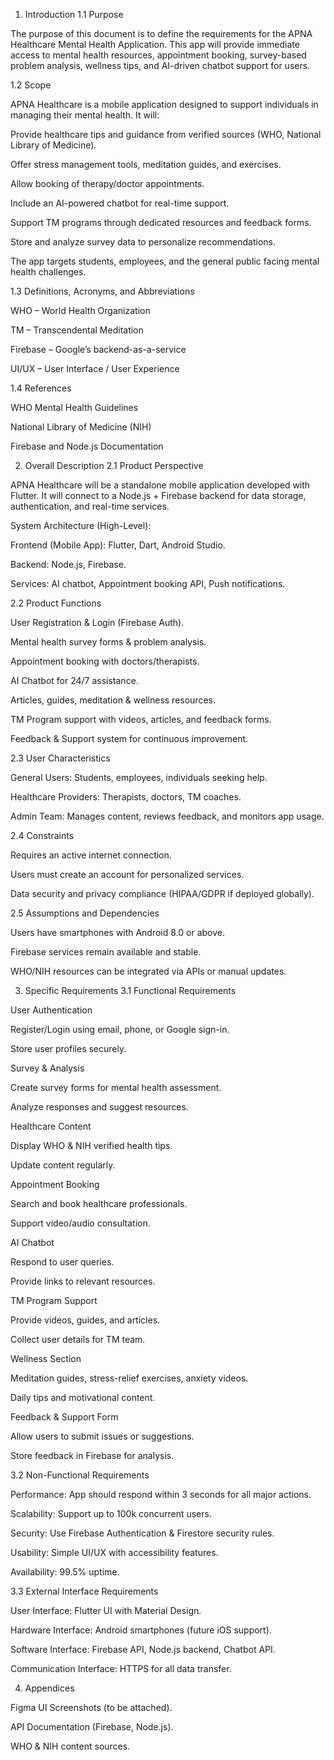1. Introduction
1.1 Purpose

The purpose of this document is to define the requirements for the APNA Healthcare Mental Health Application. This app will provide immediate access to mental health resources, appointment booking, survey-based problem analysis, wellness tips, and AI-driven chatbot support for users.

1.2 Scope

APNA Healthcare is a mobile application designed to support individuals in managing their mental health. It will:

Provide healthcare tips and guidance from verified sources (WHO, National Library of Medicine).

Offer stress management tools, meditation guides, and exercises.

Allow booking of therapy/doctor appointments.

Include an AI-powered chatbot for real-time support.

Support TM programs through dedicated resources and feedback forms.

Store and analyze survey data to personalize recommendations.

The app targets students, employees, and the general public facing mental health challenges.

1.3 Definitions, Acronyms, and Abbreviations

WHO – World Health Organization

TM – Transcendental Meditation

Firebase – Google’s backend-as-a-service

UI/UX – User Interface / User Experience

1.4 References

WHO Mental Health Guidelines

National Library of Medicine (NIH)

Firebase and Node.js Documentation

2. Overall Description
2.1 Product Perspective

APNA Healthcare will be a standalone mobile application developed with Flutter. It will connect to a Node.js + Firebase backend for data storage, authentication, and real-time services.

System Architecture (High-Level):

Frontend (Mobile App): Flutter, Dart, Android Studio.

Backend: Node.js, Firebase.

Services: AI chatbot, Appointment booking API, Push notifications.

2.2 Product Functions

User Registration & Login (Firebase Auth).

Mental health survey forms & problem analysis.

Appointment booking with doctors/therapists.

AI Chatbot for 24/7 assistance.

Articles, guides, meditation & wellness resources.

TM Program support with videos, articles, and feedback forms.

Feedback & Support system for continuous improvement.

2.3 User Characteristics

General Users: Students, employees, individuals seeking help.

Healthcare Providers: Therapists, doctors, TM coaches.

Admin Team: Manages content, reviews feedback, and monitors app usage.

2.4 Constraints

Requires an active internet connection.

Users must create an account for personalized services.

Data security and privacy compliance (HIPAA/GDPR if deployed globally).

2.5 Assumptions and Dependencies

Users have smartphones with Android 8.0 or above.

Firebase services remain available and stable.

WHO/NIH resources can be integrated via APIs or manual updates.

3. Specific Requirements
3.1 Functional Requirements

User Authentication

Register/Login using email, phone, or Google sign-in.

Store user profiles securely.

Survey & Analysis

Create survey forms for mental health assessment.

Analyze responses and suggest resources.

Healthcare Content

Display WHO & NIH verified health tips.

Update content regularly.

Appointment Booking

Search and book healthcare professionals.

Support video/audio consultation.

AI Chatbot

Respond to user queries.

Provide links to relevant resources.

TM Program Support

Provide videos, guides, and articles.

Collect user details for TM team.

Wellness Section

Meditation guides, stress-relief exercises, anxiety videos.

Daily tips and motivational content.

Feedback & Support Form

Allow users to submit issues or suggestions.

Store feedback in Firebase for analysis.

3.2 Non-Functional Requirements

Performance: App should respond within 3 seconds for all major actions.

Scalability: Support up to 100k concurrent users.

Security: Use Firebase Authentication & Firestore security rules.

Usability: Simple UI/UX with accessibility features.

Availability: 99.5% uptime.

3.3 External Interface Requirements

User Interface: Flutter UI with Material Design.

Hardware Interface: Android smartphones (future iOS support).

Software Interface: Firebase API, Node.js backend, Chatbot API.

Communication Interface: HTTPS for all data transfer.

4. Appendices

Figma UI Screenshots (to be attached).

API Documentation (Firebase, Node.js).

WHO & NIH content sources.

